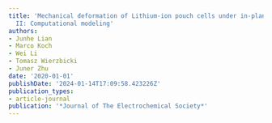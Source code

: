```yaml
---
title: 'Mechanical deformation of Lithium-ion pouch cells under in-plane loads—Part
  II: Computational modeling'
authors:
- Junhe Lian
- Marco Koch
- Wei Li
- Tomasz Wierzbicki
- Juner Zhu
date: '2020-01-01'
publishDate: '2024-01-14T17:09:58.423226Z'
publication_types:
- article-journal
publication: '*Journal of The Electrochemical Society*'
---
```

